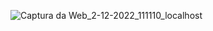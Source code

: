![Captura da Web_2-12-2022_111110_localhost](https://user-images.githubusercontent.com/100007663/205314966-b6d1acaf-9b48-4ab4-a9b6-517710bcdabf.jpeg)
